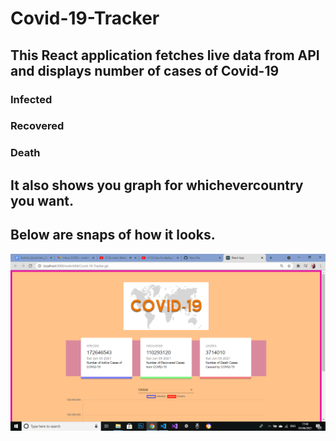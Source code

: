# Covid-19-Tracker

## This React application fetches live data from API and displays number of cases of Covid-19
### Infected
### Recovered
### Death

## It also shows you graph for whichevercountry you want.

## Below are snaps of how it looks.

![](Screenshot%20(190).png)
